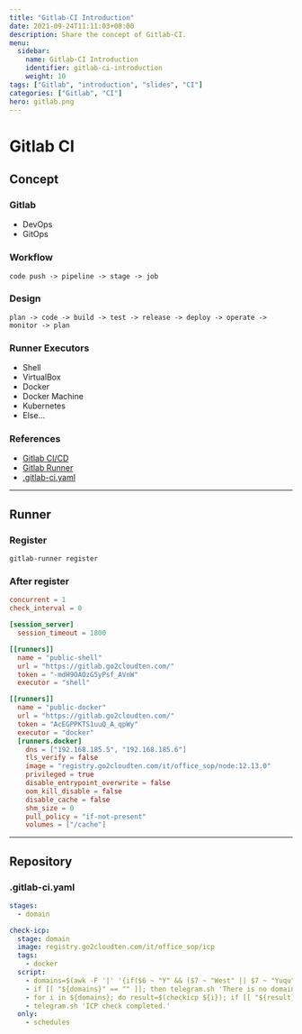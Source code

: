 ```yaml
---
title: "Gitlab-CI Introduction"
date: 2021-09-24T11:11:03+08:00
description: Share the concept of Gitlab-CI.
menu:
  sidebar:
    name: Gitlab-CI Introduction
    identifier: gitlab-ci-introduction
    weight: 10
tags: ["Gitlab", "introduction", "slides", "CI"]
categories: ["Gitlab", "CI"]
hero: gitlab.png
---
```


# Gitlab CI

## Concept

### Gitlab

- DevOps
- GitOps

### Workflow

```
code push -> pipeline -> stage -> job
```

### Design

```
plan -> code -> build -> test -> release -> deploy -> operate -> monitor -> plan
```

### Runner Executors

- Shell
- VirtualBox
- Docker
- Docker Machine
- Kubernetes
- Else...

### References

- [Gitlab CI/CD][1]
- [Gitlab Runner][2]
- [.gitlab-ci.yaml][3]

---

## Runner

### Register

`gitlab-runner register`

### After register

```toml
concurrent = 1
check_interval = 0

[session_server]
  session_timeout = 1800

[[runners]]
  name = "public-shell"
  url = "https://gitlab.go2cloudten.com/"
  token = "-mdH9OAOzG5yPsf_AVnW"
  executor = "shell"

[[runners]]
  name = "public-docker"
  url = "https://gitlab.go2cloudten.com/"
  token = "AcEGPPKTS1uuQ_A_qpWy"
  executor = "docker"
  [runners.docker]
    dns = ["192.168.185.5", "192.168.185.6"]
    tls_verify = false
    image = "registry.go2cloudten.com/it/office_sop/node:12.13.0"
    privileged = true
    disable_entrypoint_overwrite = false
    oom_kill_disable = false
    disable_cache = false
    shm_size = 0
    pull_policy = "if-not-present"
    volumes = ["/cache"]
```

---

## Repository

### .gitlab-ci.yaml

```yaml
stages:
  - domain

check-icp:
  stage: domain
  image: registry.go2cloudten.com/it/office_sop/icp
  tags:
    - docker
  script:
    - domains=$(awk -F '|' '{if($6 ~ "Y" && ($7 ~ "West" || $7 ~ "Yuqu")) print $3}' domains-info.md | sed 's/ //g' | sort | uniq)
    - if [[ "${domains}" == "" ]]; then telegram.sh 'There is no domain in list' ; else telegram.sh 'Start checking ICP.' ; fi
    - for i in ${domains}; do result=$(checkicp ${i}); if [[ "${result}" == "未备案" ]];then telegram.sh "${i} 未备案"; sleep 1 ;fi;done
    - telegram.sh 'ICP check completed.'
  only:
    - schedules
```

[1]: https://docs.gitlab.com/ee/ci/
[2]: https://docs.gitlab.com/runner/
[3]: https://docs.gitlab.com/ee/ci/yaml/
